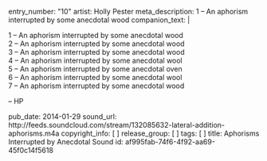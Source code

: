 entry_number: "10"
artist: Holly Pester
meta_description: 1 – An aphorism interrupted by some anecdotal wood
companion_text: |
  <p>1 – An aphorism interrupted by some anecdotal wood<br>
  2 – An aphorism interrupted by some anecdotal wood<br>
  3 – An aphorism interrupted by some anecdotal wood<br>
  4 – An aphorism interrupted by some anecdotal wool<br>
  5 – An aphorism interrupted by some anecdotal oven<br>
  6 – An aphorism interrupted by some anecdotal wool<br>
  7 – An aphorism interrupted by some anecdotal wood
  </p>
  <p>– HP
  </p>
pub_date: 2014-01-29
sound_url: http://feeds.soundcloud.com/stream/132085632-lateral-addition-aphorisms.m4a
copyright_info: [ ]
release_group: [ ]
tags: [ ]
title: Aphorisms Interrupted by Anecdotal Sound
id: af995fab-74f6-4f92-aa69-45f0c14f5618

